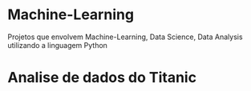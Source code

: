 # Machine-Learning
 Projetos que envolvem Machine-Learning, Data Science, Data Analysis utilizando a linguagem Python
 
 # Analise de dados do Titanic
